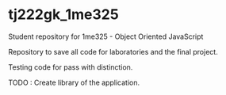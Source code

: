 # tj222gk_1me325

Student repository for 1me325 - Object Oriented JavaScript

Repository to save all code for laboratories and the final project.


Testing code for pass with distinction.

TODO :  Create library of the application.

